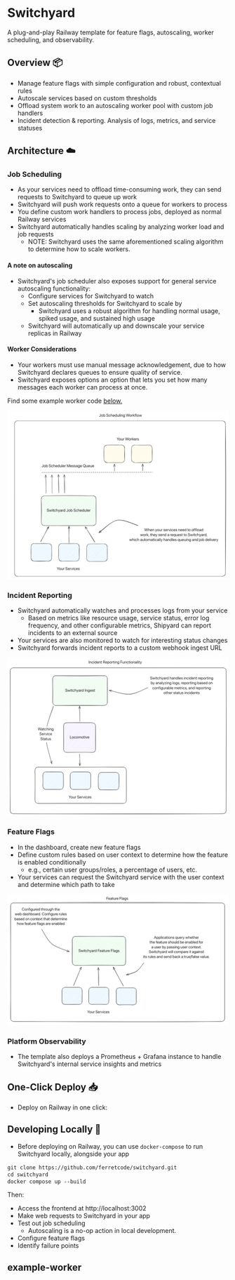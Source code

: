 # Switchyard

A plug-and-play Railway template for feature flags, autoscaling, worker scheduling, and observability.

## Overview 📦

- Manage feature flags with simple configuration and robust, contextual rules
- Autoscale services based on custom thresholds
- Offload system work to an autoscaling worker pool with custom job handlers
- Incident detection & reporting. Analysis of logs, metrics, and service statuses

## Architecture ☁️

### Job Scheduling

- As your services need to offload time-consuming work, they can send requests to Switchyard to queue up work
- Switchyard will push work requests onto a queue for workers to process
- You define custom work handlers to process jobs, deployed as normal Railway services
- Switchyard automatically handles scaling by analyzing worker load and job requests
    - NOTE: Switchyard uses the same aforementioned scaling algorithm to determine how to scale workers.

#### A note on autoscaling

- Switchyard's job scheduler also exposes support for general service autoscaling functionality: 
    - Configure services for Switchyard to watch
    - Set autoscaling thresholds for Switchyard to scale by
        - Switchyard uses a robust algorithm for handling normal usage, spiked usage, and sustained high usage
    - Switchyard will automatically up and downscale your service replicas in Railway

#### Worker Considerations

- Your workers must use manual message acknowledgement, due to how Switchyard declares queues to ensure quality of service.
- Switchyard exposes options an option that lets you set how many messages each worker can process at once.

Find some example worker code [below.](#example-worker)

![Job Scheduling Workflow Diagram](./images/job-scheduling.png "Job Scheduling Workflow")

### Incident Reporting

- Switchyard automatically watches and processes logs from your service
    - Based on metrics like resource usage, service status, error log frequency, and other configurable metrics, Shipyard can report incidents to an external source
- Your services are also monitored to watch for interesting status changes
- Switchyard forwards incident reports to a custom webhook ingest URL

![Incident Reporting Functionality](./images/incident-reporting.png "Incident Reporting")

### Feature Flags

- In the dashboard, create new feature flags
- Define custom rules based on user context to determine how the feature is enabled conditionally
    - e.g., certain user groups/roles, a percentage of users, etc.
- Your services can request the Switchyard service with the user context and determine which path to take

![Feature Flags](./images/feature-flags.png "Feature Flags")

### Platform Observability

- The template also deploys a Prometheus + Grafana instance to handle Switchyard's internal service insights and metrics

## One-Click Deploy 📥

- Deploy on Railway in one click:

## Developing Locally 🧪

- Before deploying on Railway, you can use `docker-compose` to run Switchyard locally, alongside your app

```
git clone https://github.com/ferretcode/switchyard.git
cd switchyard
docker compose up --build
```

Then:

- Access the frontend at http://localhost:3002
- Make web requests to Switchyard in your app
- Test out job scheduling
    - Autoscaling is a no-op action in local development.
- Configure feature flags
- Identify failure points

## example-worker
